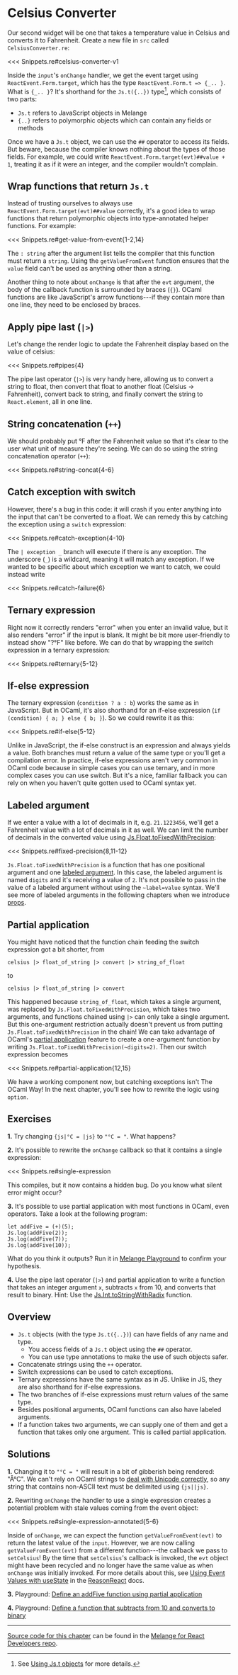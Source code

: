 # Celsius Converter

Our second widget will be one that takes a temperature value in Celsius and
converts it to Fahrenheit. Create a new file in `src` called
`CelsiusConverter.re`:

<<< Snippets.re#celsius-converter-v1

Inside the `input`'s `onChange` handler, we get the event target using
`ReactEvent.Form.target`, which has the type `ReactEvent.Form.t => {_.. }`. What
is `{_.. }`? It's shorthand for the `Js.t({..})` type[^1], which consists of two
parts:

- `Js.t` refers to JavaScript objects in Melange
- `{..}` refers to polymorphic objects which can contain any fields or methods

Once we have a `Js.t` object, we can use the `##` operator to access its fields.
But beware, because the compiler knows nothing about the types of those fields.
For example, we could write `ReactEvent.Form.target(evt)##value + 1`, treating
it as if it were an integer, and the compiler wouldn't complain.

## Wrap functions that return `Js.t`

Instead of trusting ourselves to always use `ReactEvent.Form.target(evt)##value`
correctly, it's a good idea to wrap functions that return polymorphic objects
into type-annotated helper functions. For example:

<<< Snippets.re#get-value-from-event{1-2,14}

The `: string` after the argument list tells the compiler that this function
must return a `string`. Using the `getValueFromEvent` function ensures that the
`value` field can't be used as anything other than a string.

Another thing to note about `onChange` is that after the `evt` argument, the
body of the callback function is surrounded by braces (`{}`). OCaml functions
are like JavaScript's arrow functions---if they contain more than one line, they
need to be enclosed by braces.

## Apply pipe last (`|>`)

Let's change the render logic to update the Fahrenheit display based on the
value of celsius:

<<< Snippets.re#pipes{4}

The pipe last operator (`|>`) is very handy here, allowing us to convert a
string to float, then convert that float to another float (Celsius ->
Fahrenheit), convert back to string, and finally convert the string to
`React.element`, all in one line.

## String concatenation (`++`)

We should probably put °F after the Fahrenheit value so that it's clear to the
user what unit of measure they're seeing. We can do so using the string
concatenation operator (`++`):

<<< Snippets.re#string-concat{4-6}

## Catch exception with switch

However, there's a bug in this code: it will crash if you enter anything into
the input that can't be converted to a float. We can remedy this by catching the
exception using a `switch` expression:

<<< Snippets.re#catch-exception{4-10}

The `| exception _` branch will execute if there is any exception. The
underscore (`_`) is a wildcard, meaning it will match any exception. If we
wanted to be specific about which exception we want to catch, we could instead
write

<<< Snippets.re#catch-failure{6}

## Ternary expression

Right now it correctly renders "error" when you enter an invalid value, but it
also renders "error" if the input is blank. It might be bit more user-friendly
to instead show "?°F" like before. We can do that by wrapping the switch
expression in a ternary expression:

<<< Snippets.re#ternary{5-12}

## If-else expression

The ternary expression (`condition ? a : b`) works the same as in JavaScript.
But in OCaml, it's also shorthand for an if-else expression (`if (condition) {
a; } else { b; }`). So we could rewrite it as this:

<<< Snippets.re#if-else{5-12}

Unlike in JavaScript, the if-else construct is an expression and always yields a
value. Both branches must return a value of the same type or you'll get a
compilation error. In practice, if-else expressions aren't very common in OCaml
code because in simple cases you can use ternary, and in more complex cases you
can use switch. But it's a nice, familiar fallback you can rely on when you
haven't quite gotten used to OCaml syntax yet.

## Labeled argument

If we enter a value with a lot of decimals in it, e.g. `21.1223456`, we'll
get a Fahrenheit value with a lot of decimals in it as well. We can limit the
number of decimals in the converted value using
[Js.Float.toFixedWithPrecision](https://melange.re/v2.1.0/api/re/melange/Js/Float/index.html#val-toFixedWithPrecision):

<<< Snippets.re#fixed-precision{8,11-12}

`Js.Float.toFixedWithPrecision` is a function that has one positional argument
and one [labeled
argument](https://melange.re/v2.1.0/communicate-with-javascript/#labeled-arguments).
In this case, the labeled argument is named `digits` and it's receiving a value
of `2`. It's not possible to pass in the value of a labeled argument without
using the `~label=value` syntax. We'll see more of labeled arguments in the
following chapters when we introduce [props](/todo).

## Partial application

You might have noticed that the function chain feeding the switch expression got
a bit shorter, from

```reason
celsius |> float_of_string |> convert |> string_of_float
```

to

```reason
celsius |> float_of_string |> convert
```

This happened because `string_of_float`, which takes a single argument, was
replaced by `Js.Float.toFixedWithPrecision`, which takes two arguments, and
functions chained using `|>` can only take a single argument. But this
one-argument restriction actually doesn't prevent us from putting
`Js.Float.toFixedWithPrecision` in the chain! We can take advantage of OCaml's
[partial
application](https://reasonml.github.io/docs/en/function#partial-application)
feature to create a one-argument function by writing
`Js.Float.toFixedWithPrecision(~digits=2)`. Then our switch expression becomes

<<< Snippets.re#partial-application{12,15}

We have a working component now, but catching exceptions isn't The OCaml Way! In
the next chapter, you'll see how to rewrite the logic using `option`.

## Exercises

<b>1.</b> Try changing `{js|°C = |js}` to `"°C = "`. What happens?

<b>2.</b> It's possible to rewrite the `onChange` callback so that it contains a
single expression:

<<< Snippets.re#single-expression

This compiles, but it now contains a hidden bug. Do you know what silent error
might occur?

<b>3.</b> It's possible to use partial application with most functions in OCaml,
even operators. Take a look at the following program:

```reason
let addFive = (+)(5);
Js.log(addFive(2));
Js.log(addFive(7));
Js.log(addFive(10));
```

What do you think it outputs? Run it in [Melange
Playground](https://melange.re/v2.1.0/playground) to confirm your hypothesis.

<b>4.</b> Use the pipe last operator (`|>`) and partial application to write a
function that takes an integer
argument `x`, subtracts `x` from 10, and converts that result to binary. Hint:
Use the
[Js.Int.toStringWithRadix](https://melange.re/v2.1.0/api/re/melange/Js/Int/#val-toStringWithRadix)
function.

## Overview

- `Js.t` objects (with the type `Js.t({..})`) can have fields of any name and
  type.
  - You access fields of a `Js.t` object using the `##` operator.
  - You can use type annotations to make the use of such objects safer.
- Concatenate strings using the `++` operator.
- Switch expressions can be used to catch exceptions.
- Ternary expressions have the same syntax as in JS. Unlike in JS, they are also
  shorthand for if-else expressions.
- The two branches of if-else expressions must return values of the same type.
- Besides positional arguments, OCaml functions can also have labeled arguments.
- If a function takes two arguments, we can supply one of them and get a
  function that takes only one argument. This is called partial application.

## Solutions

<b>1.</b> Changing it to `"°C = "` will result in a bit of gibberish being
rendered: "Â°C". We can't rely on OCaml strings to [deal with Unicode
correctly](https://melange.re/v2.1.0/communicate-with-javascript/#strings), so
any string that contains non-ASCII text must be delimited using `{js||js}`.

<b>2.</b> Rewriting `onChange` the handler to use a single expression creates a
potential problem with stale values coming from the event object:

<<< Snippets.re#single-expression-annotated{5-6}

Inside of `onChange`, we can expect the function `getValueFromEvent(evt)` to
return the latest value of the `input`. However, we are now calling
`getValueFromEvent(evt)` from a different function---the callback we pass to
`setCelsius`! By the time that `setCelsius`'s callback is invoked, the `evt`
object might have been recycled and no longer have the same value as when
`onChange` was initially invoked. For more details about this, see [Using Event
Values with
useState](https://reasonml.github.io/reason-react/docs/en/usestate-event-value)
in the [ReasonReact](https://reasonml.github.io/reason-react/) docs.

<b>3.</b> Playground: [Define an addFive function using partial application](https://melange.re/v2.1.0/playground/?language=Reason&code=bGV0IGFkZEZpdmUgPSAoKykoNSk7CkpzLmxvZyhhZGRGaXZlKDIpKTsKSnMubG9nKGFkZEZpdmUoNykpOwpKcy5sb2coYWRkRml2ZSgxMCkpOw%3D%3D&live=off)

<b>4.</b> Playground: [Define a function that subtracts from 10 and converts to binary](https://melange.re/v2.1.0/playground/?language=Reason&code=bGV0IGNvb2xGdW5jdGlvbiA9IHggPT4geCB8PiAoKC0pKDEwKSkgfD4gSnMuSW50LnRvU3RyaW5nV2l0aFJhZGl4KH5yYWRpeD0yKTsKSnMubG9nKGNvb2xGdW5jdGlvbigxKSk7CkpzLmxvZyhjb29sRnVuY3Rpb24oNSkpOw%3D%3D&live=off)

-----

[Source code for this
chapter](https://github.com/melange-re/melange-for-react-devs/blob/main/src/celsius-converter-exception/)
can be found in the [Melange for React Developers
repo](https://github.com/melange-re/melange-for-react-devs).

[^1]:
    See [Using Js.t
    objects](https://melange.re/v2.1.0/communicate-with-javascript/#using-jst-objects) for more
    details.
